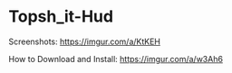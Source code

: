 # Topsh_it-Hud
Screenshots: https://imgur.com/a/KtKEH

How to Download and Install: https://imgur.com/a/w3Ah6
